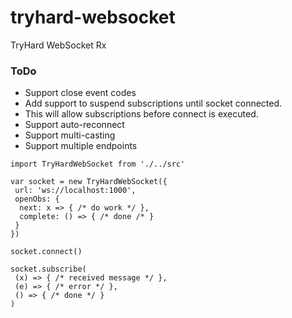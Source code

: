 # tryhard-websocket
TryHard WebSocket Rx

### ToDo
- Support close event codes
- Add support to suspend subscriptions until socket connected.
 - This will allow subscriptions before connect is executed.
- Support auto-reconnect
- Support multi-casting
- Support multiple endpoints

```
import TryHardWebSocket from './../src'

var socket = new TryHardWebSocket({
 url: 'ws://localhost:1000',
 openObs: {
  next: x => { /* do work */ },
  complete: () => { /* done /* }
 }
})

socket.connect()

socket.subscribe(
 (x) => { /* received message */ },
 (e) => { /* error */ },
 () => { /* done */ }
)
```
